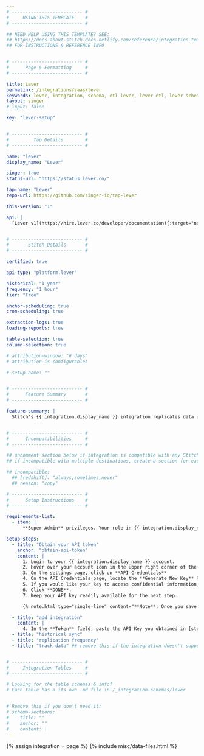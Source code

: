 ```yaml
---
# -------------------------- #
#     USING THIS TEMPLATE    #
# -------------------------- #

## NEED HELP USING THIS TEMPLATE? SEE:
## https://docs-about-stitch-docs.netlify.com/reference/integration-templates/saas/
## FOR INSTRUCTIONS & REFERENCE INFO


# -------------------------- #
#      Page & Formatting     #
# -------------------------- #

title: Lever
permalink: /integrations/saas/lever
keywords: lever, integration, schema, etl lever, lever etl, lever schema
layout: singer
# input: false

key: "lever-setup"


# -------------------------- #
#         Tap Details        #
# -------------------------- #

name: "lever"
display_name: "Lever"

singer: true
status-url: "https://status.lever.co/"

tap-name: "Lever"
repo-url: https://github.com/singer-io/tap-lever

this-version: "1"

api: |
  [Lever v1](https://hire.lever.co/developer/documentation){:target="new"}


# -------------------------- #
#       Stitch Details       #
# -------------------------- #

certified: true

api-type: "platform.lever"

historical: "1 year"
frequency: "1 hour"
tier: "Free"

anchor-scheduling: true
cron-scheduling: true

extraction-logs: true
loading-reports: true

table-selection: true
column-selection: true

# attribution-window: "# days"
# attribution-is-configurable: 

# setup-name: ""


# -------------------------- #
#      Feature Summary       #
# -------------------------- #

feature-summary: |
  Stitch's {{ integration.display_name }} integration replicates data using the {{ integration.api | flatify | strip }}. Refer to the [Schema](#schema) section for a list of objects available for replication.


# -------------------------- #
#      Incompatibilities     #
# -------------------------- #

## uncomment section below if integration is compatible with any Stitch destinations
## if incompatible with multiple destinations, create a section for each destination

## incompatible:
  ## [redshift]: "always,sometimes,never"
  ## reason: "copy" 

# -------------------------- #
#      Setup Instructions    #
# -------------------------- #

requirements-list:
  - item: |
      **Super Admin** privileges. Your role in {{ integration.display_name }} needs to be Super Admin in order to obtain an API Key.

setup-steps:
  - title: "Obtain your API token"
    anchor: "obtain-api-token"
    content: |
      1. Login to your {{ integration.display_name }} account.
      2. Hover over your account icon in the upper right corner of the page and click on **SETTINGS**.
      3. On the settings page, click on **API Credentials**
      4. On the API Credentials page, locate the **Generate New Key** link in the {{ integration.display_name }} API credentials section.
      5. If you would like your key to access confidential information, click on the **Allow access to confidential data** toggle. If not, skip to the next step.
      6. Click **DONE**.
      7. Keep your API key readily available for the next step.

      {% note.html type="single-line" content="**Note**: Once you save your API key, you cannot change it's access settings. To update access setting, you must generate a new API key." %}

  - title: "add integration"
    content: |
      4. In the **Token** field, paste the API Key you obtained in [step 1](#obtain-api-token).
  - title: "historical sync"
  - title: "replication frequency"
  - title: "track data" ## remove this if the integration doesn't support at least table selection


# -------------------------- #
#     Integration Tables     #
# -------------------------- #

# Looking for the table schemas & info?
# Each table has a its own .md file in /_integration-schemas/lever


# Remove this if you don't need it:
# schema-sections:
#  - title: ""
#    anchor: ""
#    content: |
---
```

{% assign integration = page %}
{% include misc/data-files.html %}